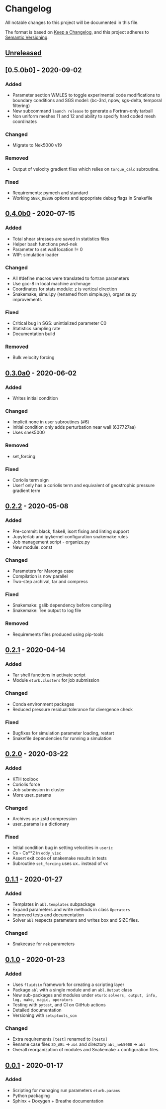 # Changelog
All notable changes to this project will be documented in this file.

The format is based on [Keep a Changelog](https://keepachangelog.com/en/1.0.0/),
and this project adheres to [Semantic Versioning](https://semver.org/spec/v2.0.0.html).

<!--

### Added
### Changed
### Deprecated
### Removed
### Fixed
### Security

Type of changes
---------------

Added for new features.
Changed for changes in existing functionality.
Deprecated for soon-to-be removed features.
Removed for now removed features.
Fixed for any bug fixes.
Security in case of vulnerabilities.

-->

## [Unreleased]

## [0.5.0b0] - 2020-09-02

### Added

- Parameter section WMLES to toggle experimental code modifications to boundary conditions and SGS model: (bc-3rd, npow, sgs-delta, temporal filtering)
- New subcommand `launch release` to generate a Fortran-only tarball
- Non uniform meshes 11 and 12 and ability to specify hard coded mesh coordinates

### Changed

- Migrate to Nek5000 v19

### Removed

- Output of velocity gradient files which relies on `torque_calc` subroutine.

### Fixed

- Requirements: pymech and standard
- Working `SNEK_DEBUG` options and appopriate debug flags in Snakefile

## [0.4.0b0] - 2020-07-15

### Added

- Total shear stresses are saved in statistics files
- Helper bash functions pwd-nek
- Parameter to set wall location != 0
- WIP: simulation loader

### Changed

- All #define macros were translated to fortran parameters
- Use gcc-8 in local machine archmage
- Coordinates for stats module: z is vertical direction
- Snakemake, simul.py (renamed from simple.py), organize.py improvements

### Fixed

- Critical bug in SGS: unintialized parameter C0
- Statistics sampling rate
- Documentation build

### Removed

- Bulk velocity forcing


## [0.3.0a0] - 2020-06-02

### Added

- Writes initial condition

### Changed

- Implicit none in user subroutines (#6)
- Initial condition only adds perturbation near wall (637727aa)
- Uses snek5000

### Removed

- set_forcing

### Fixed

- Coriolis term sign
- Userf only has a coriolis term and equivalent of geostrophic pressure
  gradient term

## [0.2.2] - 2020-05-08

### Added

- Pre-commit: black, flake8, isort fixing and linting support
- Jupyterlab and ipykernel configuration snakemake rules
- Job management script - organize.py
- New module: const

### Changed

- Parameters for Maronga case
- Compilation is now parallel
- Two-step archival, tar and compress

### Fixed

- Snakemake: gslib dependency before compiling
- Snakemake: Tee output to log file

### Removed

- Requirements files produced using pip-tools

## [0.2.1] - 2020-04-14

### Added
- Tar shell functions in activate script
- Module `eturb.clusters` for job submission

### Changed
- Conda environment packages
- Reduced pressure residual tolerance for divergence check

### Fixed
- Bugfixes for simulation parameter loading, restart
- Snakefile dependencies for running a simulation

## [0.2.0] - 2020-03-22

### Added
- KTH toolbox
- Coriolis force
- Job submission in cluster
- More user_params

### Changed
- Archives use zstd compression
- user_params is a dictionary

### Fixed
- Initial condition bug in setting velocities in `useric`
- Cs - Cs**2 in `eddy_visc`
- Assert exit code of snakemake results in tests
- Subroutine `set_forcing` uses ux..  instead of vx

## [0.1.1] - 2020-01-27

### Added
- Templates in `abl.templates` subpackage
- Expand parameters and write methods in class `Operators`
- Improved tests and documentation
- Solver `abl` respects parameters and writes box and SIZE files.

### Changed
- Snakecase for `nek` parameters

## [0.1.0] - 2020-01-23

### Added
- Uses `fluidsim` framework for creating a scripting layer
- Package `abl` with a single module and an `abl.Output` class
- New sub-packages and modules under `eturb`: `solvers, output, info, log,
  make, magic, operators`
- Testing with `pytest`, and CI on GitHub actions
- Detailed documentation
- Versioning with `setuptools_scm`

### Changed
- Extra requirements `[test]` renamed to `[tests]`
- Rename case files `3D_ABL` -> `abl` and directory `abl_nek5000` -> `abl`
- Overall reorganization of modules and Snakemake + configuration files.

## [0.0.1] - 2020-01-17

### Added
- Scripting for managing run parameters `eturb.params`
- Python packaging
- Sphinx + Doxygen + Breathe documentation


[Unreleased]: https://github.com/exabl/snek5000-abl/compare/0.4.0b0...HEAD
[0.4.0b0]: https://github.com/exabl/snek5000-abl/compare/0.3.0a0...0.4.0b0
[0.3.0a0]: https://github.com/exabl/snek5000-abl/compare/0.2.2...0.3.0a0
[0.2.2]: https://github.com/exabl/snek5000-abl/compare/0.2.1...0.2.2
[0.2.1]: https://github.com/exabl/snek5000-abl/compare/0.2.0...0.2.1
[0.2.0]: https://github.com/exabl/snek5000-abl/compare/0.1.1...0.2.0
[0.1.1]: https://github.com/exabl/snek5000-abl/compare/0.1.0...0.1.1
[0.1.0]: https://github.com/exabl/snek5000-abl/compare/0.0.1...0.1.0
[0.0.1]: https://github.com/exabl/snek5000-abl/releases/tag/0.0.1
